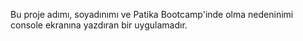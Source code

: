 Bu proje adımı, soyadınımı ve Patika Bootcamp'inde olma nedeninimi console ekranına yazdıran bir uygulamadır.



